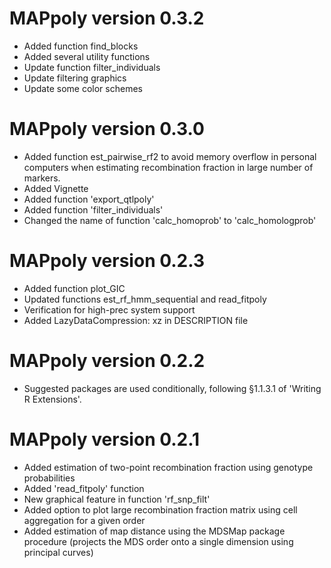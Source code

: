 # MAPpoly version 0.3.2
   - Added function find_blocks
  - Added several utility functions
  - Update function filter_individuals
  - Update filtering graphics
  - Update some color schemes

# MAPpoly version 0.3.0
 - Added function est_pairwise_rf2 to avoid memory overflow in  personal computers when estimating recombination fraction in large number of markers.
 - Added Vignette
 - Added function 'export_qtlpoly'
 - Added function 'filter_individuals'
 - Changed the name of function 'calc_homoprob' to 'calc_homologprob'
 
# MAPpoly version 0.2.3
 - Added function plot_GIC
 - Updated functions est_rf_hmm_sequential and read_fitpoly
 - Verification for high-prec system support
 - Added LazyDataCompression: xz in DESCRIPTION file
 
# MAPpoly version 0.2.2
  - Suggested packages are used conditionally, following §1.1.3.1 of 'Writing R Extensions'.

# MAPpoly version 0.2.1
  - Added estimation of two-point recombination fraction using genotype probabilities
  - Added 'read_fitpoly' function
  - New graphical feature in function 'rf_snp_filt'
  - Added option to plot large recombination fraction matrix using cell aggregation for a given order
  - Added estimation of map distance using the MDSMap package procedure (projects the MDS order onto a single dimension using principal curves)
  
  
